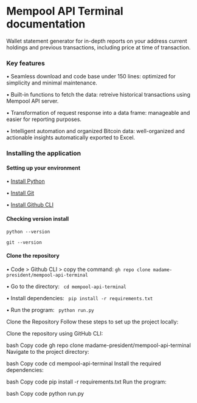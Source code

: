 # Mempool API Terminal documentation
Wallet statement generator for in-depth reports on your address current holdings and previous transactions, including price at time of transaction.

### Key features
• Seamless download and code base under 150 lines: optimized for simplicity and minimal maintenance.

• Built-in functions to fetch the data: retreive historical transactions using Mempool API server.

• Transformation of request response into a data frame: manageable and easier for reporting purposes.

• Intelligent automation and organized Bitcoin data: well-organized and actionable insights automatically exported to Excel.

### Installing the application

#### Setting up your environment
• [Install Python](https://www.python.org/downloads/)

• [Install Git](https://git-scm.com/downloads)

• [Install Github CLI](https://cli.github.com/)

#### Checking version install
```python --version```

```git --version```

#### Clone the repository

• Code > Github CLI > copy the command:
```gh repo clone madame-president/mempool-api-terminal```

• Go to the directory:
``` cd mempool-api-terminal```

• Install dependencies:
``` pip install -r requirements.txt```

• Run the program:
``` python run.py```

Clone the Repository
Follow these steps to set up the project locally:

Clone the repository using GitHub CLI:

bash
Copy code
gh repo clone madame-president/mempool-api-terminal
Navigate to the project directory:

bash
Copy code
cd mempool-api-terminal
Install the required dependencies:

bash
Copy code
pip install -r requirements.txt
Run the program:

bash
Copy code
python run.py

